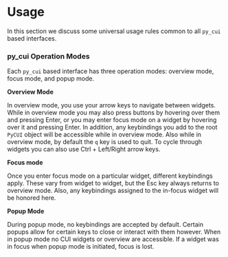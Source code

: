 # Usage

In this section we discuss some universal usage rules common to all `py_cui` based interfaces.

### py_cui Operation Modes

Each `py_cui` based interface has three operation modes: overview mode, focus mode, and popup mode.

**Overview Mode**

In overview mode, you use your arrow keys to navigate between widgets. While in overview mode you may also press buttons by hovering over them and pressing Enter, or you may enter focus mode on a widget by hovering over it and pressing Enter. In addition, any keybindings you add to the root `PyCUI` object will be accessible while in overview mode. Also while in overview mode, by default the `q` key is used to quit. To cycle through widgets you can also use Ctrl + Left/Right arrow keys.

**Focus mode**

Once you enter focus mode on a particular widget, different keybindings apply. These vary from widget to widget, but the Esc key always returns to overview mode. Also, any keybindings assigned to the in-focus widget will be honored here.

**Popup Mode**

During popup mode, no keybindings are accepted by default. Certain popups allow for certain keys to close or interact with them however. When in popup mode no CUI widgets or overview are accessible. If a widget was in focus when popup mode is initiated, focus is lost.